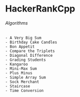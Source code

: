 # HackerRankCpp  
  
###### Algorithms  
	- A Very Big Sum  
	- Birthday Cake Candles  
	- Bon Appetit  
	- Compare the Triplets  
	- Diagonal Difference  
	- Grading Students  
	- Kangaroo  
	- Mini-Max Sum  	
	- Plus Minus  
	- Simple Array Sum  
	- Sock Merchant  
	- Staircase  
	- Time Conversion  